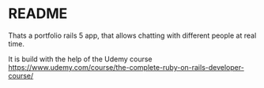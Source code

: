 # README

Thats a portfolio rails 5 app, that allows chatting with different people at real time.

It is build with the help of the Udemy course
https://www.udemy.com/course/the-complete-ruby-on-rails-developer-course/
